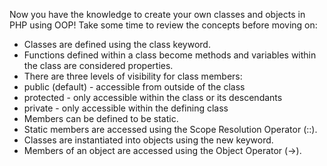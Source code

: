 Now you have the knowledge to create your own classes and objects in PHP using OOP! Take some time to review the concepts before moving on:

- Classes are defined using the class keyword.
- Functions defined within a class become methods and variables within the class are considered properties.
- There are three levels of visibility for class members:
- public (default) - accessible from outside of the class
- protected - only accessible within the class or its descendants
- private - only accessible within the defining class
- Members can be defined to be static.
- Static members are accessed using the Scope Resolution Operator (::).
- Classes are instantiated into objects using the new keyword.
- Members of an object are accessed using the Object Operator (->).
